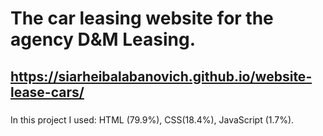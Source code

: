 # The car leasing website for the agency D&amp;M Leasing.

## https://siarheibalabanovich.github.io/website-lease-cars/

### 

In this project I used: HTML (79.9%), CSS(18.4%), JavaScript (1.7%).


